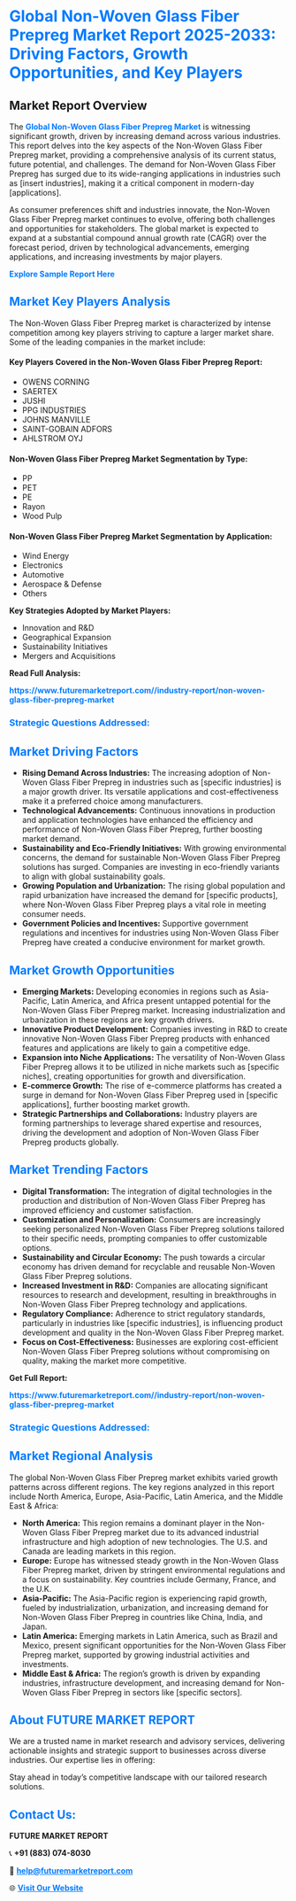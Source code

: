 <h1 style="color: #007BFF;">Global Non-Woven Glass Fiber Prepreg Market Report 2025-2033: Driving Factors, Growth Opportunities, and Key Players</h1>

<section id="overview">
<h2>Market Report Overview</h2>
<p>The <a href="https://www.futuremarketreport.com//industry-report/non-woven-glass-fiber-prepreg-market" style="color: #007BFF; text-decoration: none;"><strong>Global Non-Woven Glass Fiber Prepreg Market</strong></a> is witnessing significant growth, driven by increasing demand across various industries. This report delves into the key aspects of the Non-Woven Glass Fiber Prepreg market, providing a comprehensive analysis of its current status, future potential, and challenges. The demand for Non-Woven Glass Fiber Prepreg has surged due to its wide-ranging applications in industries such as [insert industries], making it a critical component in modern-day [applications].</p>
<p>As consumer preferences shift and industries innovate, the Non-Woven Glass Fiber Prepreg market continues to evolve, offering both challenges and opportunities for stakeholders. The global market is expected to expand at a substantial compound annual growth rate (CAGR) over the forecast period, driven by technological advancements, emerging applications, and increasing investments by major players.</p>
</section>

<section id="overview">
<p><a href="https://www.futuremarketreport.com//request-sample/reportId=50794" style="color: #007BFF; text-decoration: none;"><strong>Explore Sample Report Here</strong></a></p>
</section>

<section id="key-players">
<h2 style="color: #007BFF;">Market Key Players Analysis</h2>
<p>The Non-Woven Glass Fiber Prepreg market is characterized by intense competition among key players striving to capture a larger market share. Some of the leading companies in the market include:</p>
<h4>Key Players Covered in the Non-Woven Glass Fiber Prepreg Report:</h4>
<ul><li>OWENS CORNING</li><li>SAERTEX</li><li>JUSHI</li><li>PPG INDUSTRIES</li><li>JOHNS MANVILLE</li><li>SAINT-GOBAIN ADFORS</li><li>AHLSTROM OYJ</li></ul>
<h4>Non-Woven Glass Fiber Prepreg Market Segmentation by Type:</h4>
<ul><li>PP</li><li>PET</li><li>PE</li><li>Rayon</li><li>Wood Pulp</li></ul>

<h4>Non-Woven Glass Fiber Prepreg Market Segmentation by Application:</h4>
<ul><li>Wind Energy</li><li>Electronics</li><li>Automotive</li><li>Aerospace &amp; Defense</li><li>Others</li></ul>
<p><strong>Key Strategies Adopted by Market Players:</strong></p>
<ul>
<li>Innovation and R&D</li>
<li>Geographical Expansion</li>
<li>Sustainability Initiatives</li>
<li>Mergers and Acquisitions</li>
</ul>
</section>

<section>
<p><strong>Read Full Analysis: </strong></p><a href="https://www.futuremarketreport.com//industry-report/non-woven-glass-fiber-prepreg-market" style="color: #007BFF; text-decoration: none;"><strong>https://www.futuremarketreport.com//industry-report/non-woven-glass-fiber-prepreg-market</strong></a>
<h3 style="color: #007BFF;">Strategic Questions Addressed:</h3>
</section>

<section id="driving-factors">
<h2 style="color: #007BFF;">Market Driving Factors</h2>
<ul>
<li><strong>Rising Demand Across Industries:</strong> The increasing adoption of Non-Woven Glass Fiber Prepreg in industries such as [specific industries] is a major growth driver. Its versatile applications and cost-effectiveness make it a preferred choice among manufacturers.</li>
<li><strong>Technological Advancements:</strong> Continuous innovations in production and application technologies have enhanced the efficiency and performance of Non-Woven Glass Fiber Prepreg, further boosting market demand.</li>
<li><strong>Sustainability and Eco-Friendly Initiatives:</strong> With growing environmental concerns, the demand for sustainable Non-Woven Glass Fiber Prepreg solutions has surged. Companies are investing in eco-friendly variants to align with global sustainability goals.</li>
<li><strong>Growing Population and Urbanization:</strong> The rising global population and rapid urbanization have increased the demand for [specific products], where Non-Woven Glass Fiber Prepreg plays a vital role in meeting consumer needs.</li>
<li><strong>Government Policies and Incentives:</strong> Supportive government regulations and incentives for industries using Non-Woven Glass Fiber Prepreg have created a conducive environment for market growth.</li>
</ul>
</section>

<section id="growth-opportunities">
<h2 style="color: #007BFF;">Market Growth Opportunities</h2>
<ul>
<li><strong>Emerging Markets:</strong> Developing economies in regions such as Asia-Pacific, Latin America, and Africa present untapped potential for the Non-Woven Glass Fiber Prepreg market. Increasing industrialization and urbanization in these regions are key growth drivers.</li>
<li><strong>Innovative Product Development:</strong> Companies investing in R&D to create innovative Non-Woven Glass Fiber Prepreg products with enhanced features and applications are likely to gain a competitive edge.</li>
<li><strong>Expansion into Niche Applications:</strong> The versatility of Non-Woven Glass Fiber Prepreg allows it to be utilized in niche markets such as [specific niches], creating opportunities for growth and diversification.</li>
<li><strong>E-commerce Growth:</strong> The rise of e-commerce platforms has created a surge in demand for Non-Woven Glass Fiber Prepreg used in [specific applications], further boosting market growth.</li>
<li><strong>Strategic Partnerships and Collaborations:</strong> Industry players are forming partnerships to leverage shared expertise and resources, driving the development and adoption of Non-Woven Glass Fiber Prepreg products globally.</li>
</ul>
</section>

<section id="trending-factors">
<h2 style="color: #007BFF;">Market Trending Factors</h2>
<ul>
<li><strong>Digital Transformation:</strong> The integration of digital technologies in the production and distribution of Non-Woven Glass Fiber Prepreg has improved efficiency and customer satisfaction.</li>
<li><strong>Customization and Personalization:</strong> Consumers are increasingly seeking personalized Non-Woven Glass Fiber Prepreg solutions tailored to their specific needs, prompting companies to offer customizable options.</li>
<li><strong>Sustainability and Circular Economy:</strong> The push towards a circular economy has driven demand for recyclable and reusable Non-Woven Glass Fiber Prepreg solutions.</li>
<li><strong>Increased Investment in R&D:</strong> Companies are allocating significant resources to research and development, resulting in breakthroughs in Non-Woven Glass Fiber Prepreg technology and applications.</li>
<li><strong>Regulatory Compliance:</strong> Adherence to strict regulatory standards, particularly in industries like [specific industries], is influencing product development and quality in the Non-Woven Glass Fiber Prepreg market.</li>
<li><strong>Focus on Cost-Effectiveness:</strong> Businesses are exploring cost-efficient Non-Woven Glass Fiber Prepreg solutions without compromising on quality, making the market more competitive.</li>
</ul>
</section>

<section>
<p><strong>Get Full Report: </strong></p><a href="https://www.futuremarketreport.com//industry-report/non-woven-glass-fiber-prepreg-market" style="color: #007BFF; text-decoration: none;"><strong>https://www.futuremarketreport.com//industry-report/non-woven-glass-fiber-prepreg-market</strong></a>
<h3 style="color: #007BFF;">Strategic Questions Addressed:</h3>
</section>


<section id="regional-analysis">
<h2 style="color: #007BFF;">Market Regional Analysis</h2>
<p>The global Non-Woven Glass Fiber Prepreg market exhibits varied growth patterns across different regions. The key regions analyzed in this report include North America, Europe, Asia-Pacific, Latin America, and the Middle East & Africa:</p>
<ul>
<li><strong>North America:</strong> This region remains a dominant player in the Non-Woven Glass Fiber Prepreg market due to its advanced industrial infrastructure and high adoption of new technologies. The U.S. and Canada are leading markets in this region.</li>
<li><strong>Europe:</strong> Europe has witnessed steady growth in the Non-Woven Glass Fiber Prepreg market, driven by stringent environmental regulations and a focus on sustainability. Key countries include Germany, France, and the U.K.</li>
<li><strong>Asia-Pacific:</strong> The Asia-Pacific region is experiencing rapid growth, fueled by industrialization, urbanization, and increasing demand for Non-Woven Glass Fiber Prepreg in countries like China, India, and Japan.</li>
<li><strong>Latin America:</strong> Emerging markets in Latin America, such as Brazil and Mexico, present significant opportunities for the Non-Woven Glass Fiber Prepreg market, supported by growing industrial activities and investments.</li>
<li><strong>Middle East & Africa:</strong> The region’s growth is driven by expanding industries, infrastructure development, and increasing demand for Non-Woven Glass Fiber Prepreg in sectors like [specific sectors].</li>
</ul>
</section>

<footer>
<h2 style="color: #007BFF;">About FUTURE MARKET REPORT</h2>
<p>We are a trusted name in market research and advisory services, delivering actionable insights and strategic support to businesses across diverse industries. Our expertise lies in offering:</p>

<p>Stay ahead in today’s competitive landscape with our tailored research solutions.</p>

<h2 style="color: #007BFF;">Contact Us:</h2>
<p><strong>FUTURE MARKET REPORT</strong></p>
<p>📞 <strong>+91 (883) 074-8030</strong></p>
<p>📧 <strong><a href="mailto:help@futuremarketreport.com" style="color: #007BFF;">help@futuremarketreport.com</a></strong></p>
<p>🌐 <strong><a href="https://www.futuremarketreport.com/" style="color: #007BFF;">Visit Our Website</a></strong></p>
</footer>
